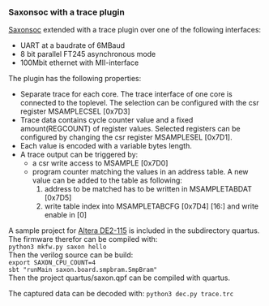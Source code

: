 ### Saxonsoc with a trace plugin

[Saxonsoc](https://github.com/SpinalHDL/SaxonSoc) extended with a trace plugin over
one of the following interfaces:

- UART at a baudrate of 6MBaud
- 8 bit parallel FT245 asynchronous mode
- 100Mbit ethernet with MII-interface

The plugin has the following properties:  

- Separate trace for each core. The trace interface of one core is connected to the toplevel.
  The selection can be configured with the csr register MSAMPLECSEL [0x7D3]
- Trace data contains cycle counter value and a fixed amount(REGCOUNT) of register values. Selected registers can be configured by changing the csr register MSAMPLESEL [0x7D1].
- Each value is encoded with a variable bytes length. 
- A trace output can be triggered by:
  - a csr write access to MSAMPLE [0x7D0]
  - program counter matching the values in an address table.
    A new value can be added to the table as following: 
    1. address to be matched has to be written in MSAMPLETABDAT [0x7D5]
    2. write table index into MSAMPLETABCFG [0x7D4] [16:] and write enable in [0] 

A sample project for [Altera DE2-115](https://www.terasic.com.tw/cgi-bin/page/archive.pl?Language=English&CategoryNo=139&No=502&PartNo=2) is included in the subdirectory quartus.  
The firmware therefor can be compiled with:  
`python3 mkfw.py saxon hello`  
Then the verilog source can be build:  
`export SAXON_CPU_COUNT=4`  
`sbt "runMain saxon.board.smpbram.SmpBram"`  
Then the project quartus/saxon.qpf can be compiled with quartus.

The captured data can be decoded with:
`python3 dec.py trace.trc`





